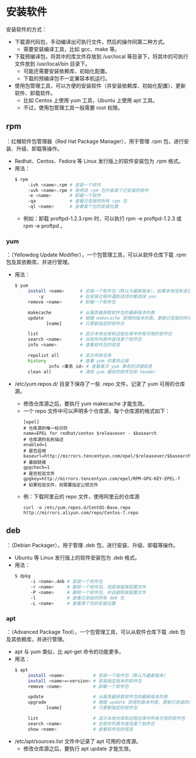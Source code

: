 # 安装软件

安装软件的方式：
- 下载源代码包，手动编译出可执行文件，然后的操作同第二种方式。
  - 需要安装编译工具，比如 gcc、make 等。
- 下载预编译包，将其中的库文件存放到 /usr/local 等目录下，将其中的可执行文件放到 /usr/local/bin 目录下。
  - 可能还需要安装依赖库、初始化配置。
  - 下载的预编译包不一定兼容本机运行。
- 使用包管理工具，可以方便的安装软件（并安装依赖库、初始化配置）、更新软件、卸载软件。
  - 比如 Centos 上使用 yum 工具，Ubuntu 上使用 apt 工具。
  - 不过，使用包管理工具一般需要 root 权限。

## rpm

：红帽软件包管理器（Red Hat Package Manager），用于管理 .rpm 包，进行安装、升级、卸载等操作。
- Redhat、Centos、Fedora 等 Linux 发行版上的软件安装包为 .rpm 格式。
- 用法：
    ```sh
    $ rpm
         -ivh <name>.rpm # 安装一个软件
         -uvh <name>.rpm # 使用该 rpm 包升级某个已安装的软件
         -e <name>       # 卸载一个软件
         -qa             # 查看已安装的所有 rpm 包
         -ql <name>      # 查看某个包的安装位置
    ```
    - 例如：卸载 proftpd-1.2.3.rpm 时，可以执行 rpm -e proftpd-1.2.3 或 rpm -e proftpd 。

### yum

：（Yellowdog Update Modifier），一个包管理工具，可以从软件仓库下载 .rpm 包及其依赖库，并进行管理。
- 用法：
    ```sh
    $ yum
         install <name>      # 安装一个软件包（默认为最新版本），如果本地没有该包就从软件仓库下载
             -y              # 在安装过程中遇到选项时都选择 yes
         remove <name>       # 卸载一个软件包

         makecache           # 从服务器获取软件包的最新版本列表
         update              # 根据 makecache 获得的版本列表，更新已安装的所有软件包
                [name]       # 只更新指定的软件包
  
         list                # 显示本地仓库和远程仓库中所有可用的软件包
         search <name>       # 在软件列表中查找某个软件包
         info <name>         # 查看软件包的信息

         repolist all        # 显示所有仓库
         history             # 查看 yum 的事务记录
                 info <事务 id> # 查看某次 yum 事务的详细信息
         clean all           # 清除 yum 缓存的软件包和 header
    ```

- /etc/yum.repos.d/ 目录下保存了一些 .repo 文件，记录了 yum 可用的仓库源。
  - 修改仓库源之后，要执行 yum makecache 才能生效。
  - 一个 repo 文件中可以声明多个仓库源，每个仓库源的格式如下：
    ```
    [epel]                                                            # 仓库源的唯一标识符
    name=EPEL for redhat/centos $releasever - $basearch               # 仓库源的名称描述
    enabled=1                                                         # 是否启用
    baseurl=http://mirrors.tencentyun.com/epel/$releasever/$basearch/ # 基础链接
    gpgcheck=1                                                        # 是否检验文件
    gpgkey=http://mirrors.tencentyun.com/epel/RPM-GPG-KEY-EPEL-7      # 如果检验文件，则需要指定公钥文件
    ```
  - 例：下载阿里云的 repo 文件，使用阿里云的仓库源
    ```
    curl -o /etc/yum.repos.d/CentOS-Base.repo http://mirrors.aliyun.com/repo/Centos-7.repo
    ```

## deb

：（Debian Packager），用于管理 .deb 包，进行安装、升级、卸载等操作。
- Ubuntu 等 Linux 发行版上的软件安装包为 .deb 格式。
- 用法：
    ```sh
    $ dpkg
          -i <name>.deb # 安装一个软件包
          -r <name>     # 删除一个软件包，但是保留其配置文件
          -P <name>     # 删除一个软件包，并且删除其配置文件
          -l            # 查看已安装的所有 deb 包
          -L <name>     # 查看某个包的安装位置
    ```

### apt

：（Advanced Package Tool），一个包管理工具，可以从软件仓库下载 .deb 包及其依赖库，并进行管理。
- apt 与 yum 类似，比 apt-get 命令的功能更多。
- 用法：
    ```sh
    $ apt
         install <name>           # 安装一个软件包（默认为最新版本）
         install <name>=<version> # 安装指定版本的软件包
         remove <name>            # 卸载一个软件包

         update                   # 从服务器获取软件包的最新版本列表
         upgrade                  # 根据 update 获得的版本列表，更新已安装的所有软件包
                [name]            # 只更新指定的软件包

         list                     # 显示本地仓库和远程仓库中所有可用的软件包
         search <name>            # 在软件列表中查找某个软件包
         show <name>              # 查看软件包的信息
    ```
- /etc/apt/sources.list 文件中记录了 apt 可用的仓库源。
  - 修改仓库源之后，要执行 apt update 才能生效。
